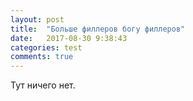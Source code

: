 ```yaml
---
layout: post
title:  "Больше филлеров богу филлеров"
date:   2017-08-30 9:38:43
categories: test
comments: true
---
```

Тут ничего нет.
